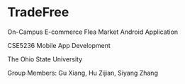 # TradeFree

On-Campus E-commerce Flea Market Android Application

CSE5236 Mobile App Development

The Ohio State University

Group Members: Gu Xiang, Hu Zijian, Siyang Zhang
